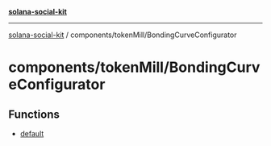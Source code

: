 [**solana-social-kit**](../../../README.md)

***

[solana-social-kit](../../../README.md) / components/tokenMill/BondingCurveConfigurator

# components/tokenMill/BondingCurveConfigurator

## Functions

- [default](functions/default.md)
